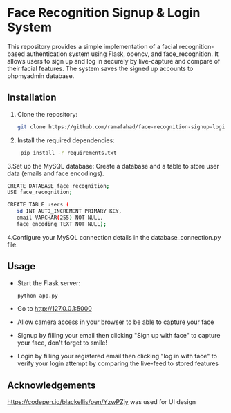 # Face Recognition Signup & Login System
This repository provides a simple implementation of a facial recognition-based authentication system using Flask, opencv, and face_recognition. It allows users to sign up and log in securely by live-capture and compare of their facial features. The system saves the signed up accounts to phpmyadmin database.



## Installation

1. Clone the repository:
   ```bash
   git clone https://github.com/ramafahad/face-recognition-signup-login.git
   
2. Install the required dependencies:
   ```bash
    pip install -r requirements.txt

3.Set up the MySQL database:
  Create a database and a table to store user data (emails and face encodings).
   ```bash
  CREATE DATABASE face_recognition;
  USE face_recognition;
  
  CREATE TABLE users (
      id INT AUTO_INCREMENT PRIMARY KEY,
      email VARCHAR(255) NOT NULL,
      face_encoding TEXT NOT NULL);
   ```

4.Configure your MySQL connection details in the database_connection.py file.

## Usage

- Start the Flask server:
   ```bash
   python app.py
   
- Go to http://127.0.0.1:5000
  
- Allow camera access in your browser to be able to capture your face

- Signup by filling your email then clicking "Sign up with face" to capture your face, don't forget to smile!

- Login by filling your registered email then clicking "log in  with face" to verify your login attempt by comparing the live-feed to stored features


## Acknowledgements
https://codepen.io/blackellis/pen/YzwPZjy was used for UI design


